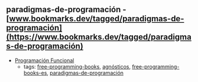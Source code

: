 paradigmas-de-programación - [www.bookmarks.dev/tagged/paradigmas-de-programación](https://www.bookmarks.dev/tagged/paradigmas-de-programación)
---
* [Programación Funcional](http://www.staff.science.uu.nl/~fokke101/courses/fp-sp.pdf)
    * tags: [free-programming-books](../tagged/free-programming-books.md), [agnósticos](../tagged/agnósticos.md), [free-programming-books-es](../tagged/free-programming-books-es.md), [paradigmas-de-programación](../tagged/paradigmas-de-programación.md)
